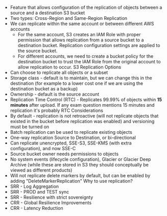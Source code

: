 - Feature that allows configuration of the replication of objects between a source and a destination S3 bucket
- Two types: Cross-Region and Same-Region Replication
- We can replicate within the same account or between different AWS accounts
	- For the same account, S3 creates an IAM Role with proper permission that allows replication from a source bucket to a destination bucket. Replication configuration settings are applied to the source bucket.
	- For different accounts, we need to create a bucket policy for the destination bucket to trust the IAM Role from the original account to allow replication to occur.
S3 Replication Options
- Can choose to replicate all objects or a subset
- Storage class - default is to maintain, but we can change this in the destination (for example to a lower cost one if we are using the destination bucket as a backup)
- Ownership - default is the source account
- Replication Time Control (RTC) - Replicates 99.99% of objects within **15 minutes** after upload. If any exam question mentions 15 minutes and replication it's probably RTC
Considerations 
- By default - replication is not retroactive (will not replicate objects that existed in the bucket before replication was enabled) and versioning must be turned on
- Batch replication can be used to replicate existing objects
- One-way replication Source to Destination, or bi-directional
- Can replicate unencrypted, SSE-S3, SSE-KMS (with extra configuration), and now SSE-C
- Source bucket owner needs permissions to objects
- No system events (lifecycle configuration), Glacier or Glacier Deep Archive (while these are stored in S3 they should conceptually be viewed as different products)
- Will not replicate delete markers by default, but can be enabled by adding "DeleteMarkerReplication"
Why to use replication?
- SRR - Log Aggregation
- SRR - PROD and TEST sync
- SRR - Resilience with strict sovereignty
- CRR - Global Resilience Improvements
- CRR - Latency Reduction
